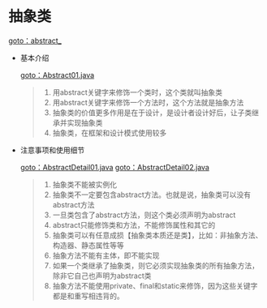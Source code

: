 # 抽象类

[goto：abstract\_](https://gitee.com/jia-yan\_dong/code/tree/master/Java/javacode/chapter10/src/com/hspedu/abstract\_)

*   基本介绍

    [goto：Abstract01.java](https://gitee.com/jia-yan\_dong/code/blob/master/Java/javacode/chapter10/src/com/hspedu/abstract\_/Abstract01.java)

    > 1. 用abstract关键字来修饰一个类时，这个类就叫抽象类&#x20;
    > 2. 用abstract关键字来修饰一个方法时，这个方法就是抽象方法
    > 3. 抽象类的价值更多作用是在于设计，是设计者设计好后，让子类继承并实现抽象类
    > 4. 抽象类，在框架和设计模式使用较多


*   注意事项和使用细节

    [goto：AbstractDetail01.java](https://gitee.com/jia-yan\_dong/code/blob/master/Java/javacode/chapter10/src/com/hspedu/abstract\_/AbstractDetail01.java) [goto：AbstractDetail02.java](https://gitee.com/jia-yan\_dong/code/blob/master/Java/javacode/chapter10/src/com/hspedu/abstract\_/AbstractDetail01.java)

    > 1. 抽象类不能被实例化
    > 2. 抽象类不一定要包含abstract方法。也就是说，抽象类可以没有abstract方法
    > 3. 一旦类包含了abstract方法，则这个类必须声明为abstract
    > 4. abstract只能修饰类和方法，不能修饰属性和其它的
    > 5. 抽象类可以有任意成损【抽象类本质还是类】，比如：非抽象方法、构造器、静态属性等等&#x20;
    > 6. 抽象方法不能有主体，即不能实现
    > 7. 如果一个类继承了抽象类，则它必须实现抽象类的所有抽象方法，除非它自己也声明为abstract类
    > 8. 抽象方法不能使用private、final和static来修饰，因为这些关键字都是和重写相违背的。
